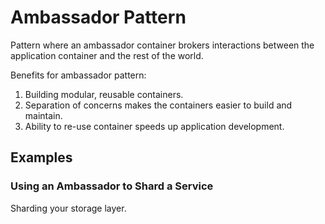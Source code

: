 # Ambassador Pattern
Pattern where an ambassador container brokers interactions between the application container and the rest of the world.

Benefits for ambassador pattern:
1. Building modular, reusable containers.
2. Separation of concerns makes the containers easier to build and maintain.
3. Ability to re-use container speeds up application development.

## Examples
### Using an Ambassador to Shard a Service
Sharding your storage layer.